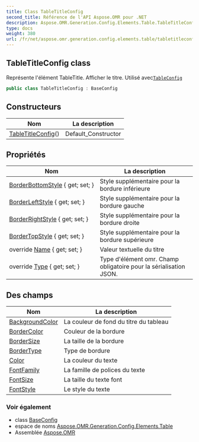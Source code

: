 ```yaml
---
title: Class TableTitleConfig
second_title: Référence de l'API Aspose.OMR pour .NET
description: Aspose.OMR.Generation.Config.Elements.Table.TableTitleConfig classe. Représente lélément TableTitle. Afficher le titre. Utilisé avecTableConfig
type: docs
weight: 380
url: /fr/net/aspose.omr.generation.config.elements.table/tabletitleconfig/
---
```

## TableTitleConfig class

Représente l'élément TableTitle. Afficher le titre. Utilisé avec[`TableConfig`](../tableconfig/)

```csharp
public class TableTitleConfig : BaseConfig
```

## Constructeurs

| Nom | La description |
| --- | --- |
| [TableTitleConfig](tabletitleconfig/)() | Default_Constructor |

## Propriétés

| Nom | La description |
| --- | --- |
| [BorderBottomStyle](../../aspose.omr.generation.config.elements.table/tabletitleconfig/borderbottomstyle/) { get; set; } | Style supplémentaire pour la bordure inférieure |
| [BorderLeftStyle](../../aspose.omr.generation.config.elements.table/tabletitleconfig/borderleftstyle/) { get; set; } | Style supplémentaire pour la bordure gauche |
| [BorderRightStyle](../../aspose.omr.generation.config.elements.table/tabletitleconfig/borderrightstyle/) { get; set; } | Style supplémentaire pour la bordure droite |
| [BorderTopStyle](../../aspose.omr.generation.config.elements.table/tabletitleconfig/bordertopstyle/) { get; set; } | Style supplémentaire pour la bordure supérieure |
| override [Name](../../aspose.omr.generation.config.elements.table/tabletitleconfig/name/) { get; set; } | Valeur textuelle du titre |
| override [Type](../../aspose.omr.generation.config.elements.table/tabletitleconfig/type/) { get; set; } | Type d'élément omr. Champ obligatoire pour la sérialisation JSON. |

## Des champs

| Nom | La description |
| --- | --- |
| [BackgroundColor](../../aspose.omr.generation.config.elements.table/tabletitleconfig/backgroundcolor/) | La couleur de fond du titre du tableau |
| [BorderColor](../../aspose.omr.generation.config.elements.table/tabletitleconfig/bordercolor/) | Couleur de la bordure |
| [BorderSize](../../aspose.omr.generation.config.elements.table/tabletitleconfig/bordersize/) | La taille de la bordure |
| [BorderType](../../aspose.omr.generation.config.elements.table/tabletitleconfig/bordertype/) | Type de bordure |
| [Color](../../aspose.omr.generation.config.elements.table/tabletitleconfig/color/) | La couleur du texte |
| [FontFamily](../../aspose.omr.generation.config.elements.table/tabletitleconfig/fontfamily/) | La famille de polices du texte |
| [FontSize](../../aspose.omr.generation.config.elements.table/tabletitleconfig/fontsize/) | La taille du texte font |
| [FontStyle](../../aspose.omr.generation.config.elements.table/tabletitleconfig/fontstyle/) | Le style du texte |

### Voir également

* class [BaseConfig](../../aspose.omr.generation.config/baseconfig/)
* espace de noms [Aspose.OMR.Generation.Config.Elements.Table](../../aspose.omr.generation.config.elements.table/)
* Assemblée [Aspose.OMR](../../)


